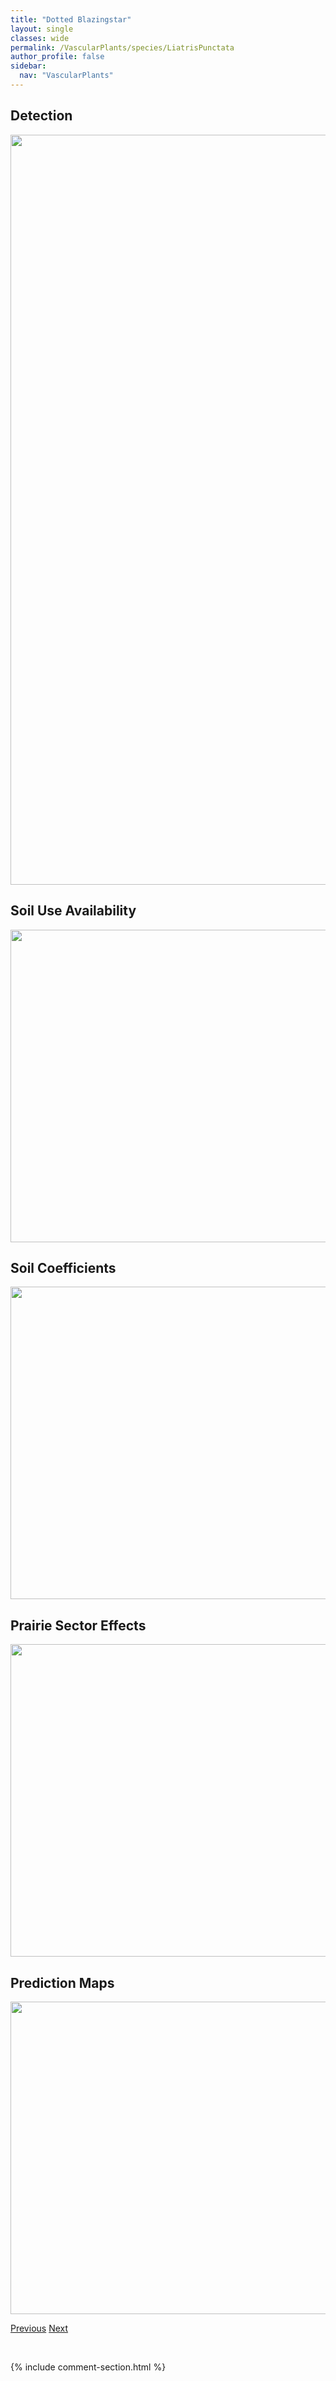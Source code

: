 ```yaml
---
title: "Dotted Blazingstar"
layout: single
classes: wide
permalink: /VascularPlants/species/LiatrisPunctata
author_profile: false
sidebar:
  nav: "VascularPlants"
---
```


<h2>Detection</h2>

<a href="https://drive.google.com/uc?export=view&id=1ILuGHHlIypESYFDHPDcetFEK7Ta9Fi31">
<img src="https://drive.google.com/uc?export=view&id=1ILuGHHlIypESYFDHPDcetFEK7Ta9Fi31" height = "1200" width = "800">
</a>


<h2>Soil Use Availability</h2>

<a href="https://drive.google.com/uc?export=view&id=1E4fyElc6Hbm0IJSAZ-2ifDKA3G6MpdXy">
<img src="https://drive.google.com/uc?export=view&id=1E4fyElc6Hbm0IJSAZ-2ifDKA3G6MpdXy" height = "500" width = "1000">
</a>


<h2>Soil Coefficients</h2>

<a href="https://drive.google.com/uc?export=view&id=1BfmnILEd5Yi8pmXSRrRtIMRh88Iy7olS">
<img src="https://drive.google.com/uc?export=view&id=1BfmnILEd5Yi8pmXSRrRtIMRh88Iy7olS" height = "500" width = "1000">
</a>


<h2>Prairie Sector Effects</h2>

<a href="https://drive.google.com/uc?export=view&id=11csoDT1MHsA_k9EF5kr7ooZWKQpg8HIS">
<img src="https://drive.google.com/uc?export=view&id=11csoDT1MHsA_k9EF5kr7ooZWKQpg8HIS" height = "500" width = "1000">
</a>


<h2>Prediction Maps</h2>

<a href="https://drive.google.com/uc?export=view&id=1p4CevHBGmNqReGwkvSreXYzG4KVFwbRn">
<img src="https://drive.google.com/uc?export=view&id=1p4CevHBGmNqReGwkvSreXYzG4KVFwbRn" height = "500" width = "1000">
</a>


<a href="/DevelopmentWebsite/VascularPlants/species/LiatrisLigulistylis" class="pagination--pager" title="Liatris ligulistylis">Previous</a> <a href="/DevelopmentWebsite/VascularPlants/species/LiliumPhiladelphicum" class="pagination--pager" title="Western Wood Lily">Next</a>

<p>&nbsp;</p>

{% include comment-section.html %}
